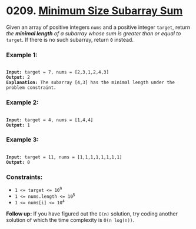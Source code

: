 # 0209. [Minimum Size Subarray Sum]()

Given an array of positive integers `nums` and a positive integer `target`, return _the **minimal length** of a subarray whose sum is greater than or equal to_ `target`. If there is no such subarray, return `0` instead.

### **Example 1:**

<pre><code>
<strong>Input:</strong> target = 7, nums = [2,3,1,2,4,3]
<strong>Output:</strong> 2
<strong>Explanation:</strong> The subarray [4,3] has the minimal length under the problem constraint.
</code></pre>

### **Example 2:**

<pre><code>
<strong>Input:</strong> target = 4, nums = [1,4,4]
<strong>Output:</strong> 1
</code></pre>

### **Example 3:**

<pre><code>
<strong>Input:</strong> target = 11, nums = [1,1,1,1,1,1,1,1]
<strong>Output:</strong> 0
</code></pre>

### **Constraints:**

- <code>1 <= target <= 10<sup>9</sup></code>
- <code>1 <= nums.length <= 10<sup>5</sup></code>
- <code>1 <= nums[i] <= 10<sup>4</sup></code>

**Follow up:** If you have figured out the `O(n)` solution, try coding another solution of which the time complexity is `O(n log(n))`.
